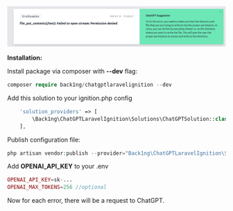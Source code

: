 ![Example of usage](img/example.png)

<b>Installation:</b><br>

Install package via composer with <b>--dev</b> flag:
```php
composer require back1ng/chatgptlaravelignition --dev
```

Add this solution to your ignition.php config
```php
    'solution_providers' => [
        \Back1ng\ChatGPTLaravelIgnition\Solutions\ChatGPTSolution::class,
    ],
```

Publish configuration file:
```php
php artisan vendor:publish --provider="Back1ng\ChatGPTLaravelIgnition\ServiceProvider"
```

Add <b>OPENAI_API_KEY</b> to your .env
```php
OPENAI_API_KEY=sk-...
OPENAI_MAX_TOKENS=256 //optional
```

Now for each error, there will be a request to ChatGPT.
